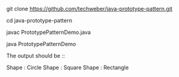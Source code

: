 
git clone https://github.com/techweber/java-prototype-pattern.git

cd java-prototype-pattern

javac PrototypePatternDemo.java

java PrototypePatternDemo

The output should be ::

Shape : Circle
Shape : Square
Shape : Rectangle
